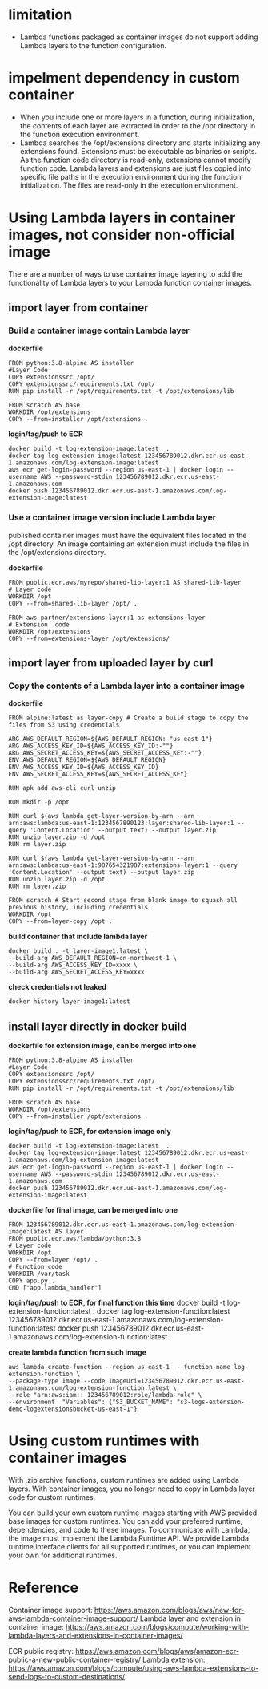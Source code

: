 # limitation
- Lambda functions packaged as container images do not support adding Lambda layers to the function configuration.

# impelment dependency in custom container
- When you include one or more layers in a function, during initialization, the contents of each layer are extracted in order to the /opt directory in the function execution environment.
- Lambda searches the /opt/extensions directory and starts initializing any extensions found. Extensions must be executable as binaries or scripts. As the function code directory is read-only, extensions cannot modify function code. Lambda layers and extensions are just files copied into specific file paths in the execution environment during the function initialization. The files are read-only in the execution environment.

# Using Lambda layers in container images, not consider non-official image
There are a number of ways to use container image layering to add the functionality of Lambda layers to your Lambda function container images.

## import layer from container
### Build a container image contain Lambda layer
**dockerfile**
```
FROM python:3.8-alpine AS installer
#Layer Code
COPY extensionssrc /opt/
COPY extensionssrc/requirements.txt /opt/
RUN pip install -r /opt/requirements.txt -t /opt/extensions/lib

FROM scratch AS base
WORKDIR /opt/extensions
COPY --from=installer /opt/extensions .
```

**login/tag/push to ECR**
```shell
docker build -t log-extension-image:latest  .
docker tag log-extension-image:latest 123456789012.dkr.ecr.us-east-1.amazonaws.com/log-extension-image:latest
aws ecr get-login-password --region us-east-1 | docker login --username AWS --password-stdin 123456789012.dkr.ecr.us-east-1.amazonaws.com
docker push 123456789012.dkr.ecr.us-east-1.amazonaws.com/log-extension-image:latest
```

### Use a container image version include Lambda layer
published container images must have the equivalent files located in the /opt directory. An image containing an extension must include the files in the /opt/extensions directory.

**dockerfile**
```
FROM public.ecr.aws/myrepo/shared-lib-layer:1 AS shared-lib-layer
# Layer code
WORKDIR /opt
COPY --from=shared-lib-layer /opt/ .

FROM aws-partner/extensions-layer:1 as extensions-layer
# Extension  code
WORKDIR /opt/extensions
COPY --from=extensions-layer /opt/extensions/ 
```

## import layer from uploaded layer by curl
### Copy the contents of a Lambda layer into a container image

**dockerfile**
```
FROM alpine:latest as layer-copy # Create a build stage to copy the files from S3 using credentials

ARG AWS_DEFAULT_REGION=${AWS_DEFAULT_REGION:-"us-east-1"}
ARG AWS_ACCESS_KEY_ID=${AWS_ACCESS_KEY_ID:-""}
ARG AWS_SECRET_ACCESS_KEY=${AWS_SECRET_ACCESS_KEY:-""}
ENV AWS_DEFAULT_REGION=${AWS_DEFAULT_REGION}
ENV AWS_ACCESS_KEY_ID=${AWS_ACCESS_KEY_ID}
ENV AWS_SECRET_ACCESS_KEY=${AWS_SECRET_ACCESS_KEY}

RUN apk add aws-cli curl unzip

RUN mkdir -p /opt

RUN curl $(aws lambda get-layer-version-by-arn --arn arn:aws:lambda:us-east-1:1234567890123:layer:shared-lib-layer:1 --query 'Content.Location' --output text) --output layer.zip
RUN unzip layer.zip -d /opt
RUN rm layer.zip

RUN curl $(aws lambda get-layer-version-by-arn --arn arn:aws:lambda:us-east-1:987654321987:extensions-layer:1 --query 'Content.Location' --output text) --output layer.zip
RUN unzip layer.zip -d /opt
RUN rm layer.zip

FROM scratch # Start second stage from blank image to squash all previous history, including credentials.
WORKDIR /opt
COPY --from=layer-copy /opt .
```

**build container that include lambda layer**
```shell
docker build . -t layer-image1:latest \
--build-arg AWS_DEFAULT_REGION=cn-northwest-1 \
--build-arg AWS_ACCESS_KEY_ID=xxxx \
--build-arg AWS_SECRET_ACCESS_KEY=xxxx
```

**check credentials not leaked**
```shell
docker history layer-image1:latest
```

## install layer directly in docker build

**dockerfile for extension image, can be merged into one**
```
FROM python:3.8-alpine AS installer
#Layer Code
COPY extensionssrc /opt/
COPY extensionssrc/requirements.txt /opt/
RUN pip install -r /opt/requirements.txt -t /opt/extensions/lib

FROM scratch AS base
WORKDIR /opt/extensions
COPY --from=installer /opt/extensions .
```

**login/tag/push to ECR, for extension image only**
```shell
docker build -t log-extension-image:latest  .
docker tag log-extension-image:latest 123456789012.dkr.ecr.us-east-1.amazonaws.com/log-extension-image:latest
aws ecr get-login-password --region us-east-1 | docker login --username AWS --password-stdin 123456789012.dkr.ecr.us-east-1.amazonaws.com
docker push 123456789012.dkr.ecr.us-east-1.amazonaws.com/log-extension-image:latest
```

**dockerfile for final image, can be merged into one**
```
FROM 123456789012.dkr.ecr.us-east-1.amazonaws.com/log-extension-image:latest AS layer
FROM public.ecr.aws/lambda/python:3.8
# Layer code
WORKDIR /opt
COPY --from=layer /opt/ .
# Function code
WORKDIR /var/task
COPY app.py .
CMD ["app.lambda_handler"]
```

**login/tag/push to ECR, for final function this time**
docker build -t log-extension-function:latest  .
docker tag log-extension-function:latest 123456789012.dkr.ecr.us-east-1.amazonaws.com/log-extension-function:latest
docker push 123456789012.dkr.ecr.us-east-1.amazonaws.com/log-extension-function:latest

**create lambda function from such image**
```shell
aws lambda create-function --region us-east-1  --function-name log-extension-function \
--package-type Image --code ImageUri=123456789012.dkr.ecr.us-east-1.amazonaws.com/log-extension-function:latest \
--role "arn:aws:iam:: 123456789012:role/lambda-role" \
--environment  "Variables": {"S3_BUCKET_NAME": "s3-logs-extension-demo-logextensionsbucket-us-east-1"}
```

# Using custom runtimes with container images
With .zip archive functions, custom runtimes are added using Lambda layers. With container images, you no longer need to copy in Lambda layer code for custom runtimes.

You can build your own custom runtime images starting with AWS provided base images for custom runtimes. You can add your preferred runtime, dependencies, and code to these images. To communicate with Lambda, the image must implement the Lambda Runtime API. We provide Lambda runtime interface clients for all supported runtimes, or you can implement your own for additional runtimes.


# Reference
Container image support: https://aws.amazon.com/blogs/aws/new-for-aws-lambda-container-image-support/
Lambda layer and extension in container image: https://aws.amazon.com/blogs/compute/working-with-lambda-layers-and-extensions-in-container-images/

ECR public registry: https://aws.amazon.com/blogs/aws/amazon-ecr-public-a-new-public-container-registry/
Lambda extension: https://aws.amazon.com/blogs/compute/using-aws-lambda-extensions-to-send-logs-to-custom-destinations/
